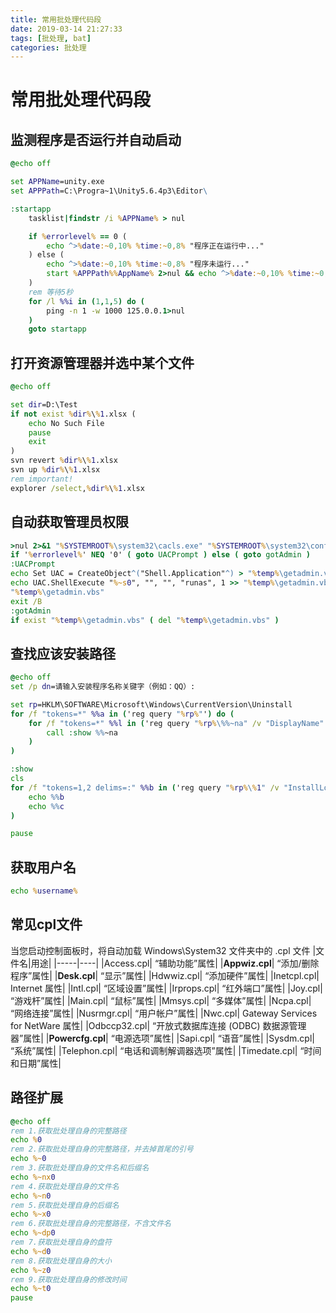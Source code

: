 ```yaml
---
title: 常用批处理代码段
date: 2019-03-14 21:27:33
tags: [批处理, bat]
categories: 批处理
---
```

<!-- toc -->

# 常用批处理代码段
<!--More-->
## 监测程序是否运行并自动启动
```bat
@echo off

set APPName=unity.exe
set APPPath=C:\Progra~1\Unity5.6.4p3\Editor\

:startapp
    tasklist|findstr /i %APPName% > nul

    if %errorlevel% == 0 (
        echo ^>%date:~0,10% %time:~0,8% "程序正在运行中..."
    ) else (
        echo ^>%date:~0,10% %time:~0,8% "程序未运行..."
        start %APPPath%%AppName% 2>nul && echo ^>%date:~0,10% %time:~0,8% "程序启动成功..."
    )
    rem 等待5秒
    for /l %%i in (1,1,5) do (
        ping -n 1 -w 1000 125.0.0.1>nul
    )
    goto startapp
```

## 打开资源管理器并选中某个文件
```bat
@echo off

set dir=D:\Test
if not exist %dir%\%1.xlsx (
	echo No Such File
	pause
	exit
)
svn revert %dir%\%1.xlsx
svn up %dir%\%1.xlsx
rem important!
explorer /select,%dir%\%1.xlsx
```

## 自动获取管理员权限
```bat
>nul 2>&1 "%SYSTEMROOT%\system32\cacls.exe" "%SYSTEMROOT%\system32\config\system"
if '%errorlevel%' NEQ '0' ( goto UACPrompt ) else ( goto gotAdmin )
:UACPrompt
echo Set UAC = CreateObject^("Shell.Application"^) > "%temp%\getadmin.vbs"
echo UAC.ShellExecute "%~s0", "", "", "runas", 1 >> "%temp%\getadmin.vbs"
"%temp%\getadmin.vbs"
exit /B
:gotAdmin
if exist "%temp%\getadmin.vbs" ( del "%temp%\getadmin.vbs" )
```

## 查找应该安装路径
```bat
@echo off
set /p dn=请输入安装程序名称关键字（例如：QQ）:

set rp=HKLM\SOFTWARE\Microsoft\Windows\CurrentVersion\Uninstall
for /f "tokens=*" %%a in ('reg query "%rp%"') do (
 	for /f "tokens=*" %%l in ('reg query "%rp%\%%~na" /v "DisplayName" ^|findstr /i "%dn%"') do (
  		call :show %%~na
 	)
)

:show
cls
for /f "tokens=1,2 delims=:" %%b in ('reg query "%rp%\%1" /v "InstallLocation" ^|findstr /i "InstallLocation"') do (
	echo %%b
	echo %%c
)

pause
```

## 获取用户名
```bat
echo %username%
```

## 常见cpl文件
当您启动控制面板时，将自动加载 Windows\System32 文件夹中的 .cpl 文件
|文件名|用途|
|-----|----|
|Access.cpl|	“辅助功能”属性|
|**Appwiz.cpl**|	“添加/删除程序”属性|
|**Desk.cpl**|	“显示”属性|
|Hdwwiz.cpl|	“添加硬件”属性|
|Inetcpl.cpl|	Internet 属性|
|Intl.cpl|	“区域设置”属性|
|Irprops.cpl|	“红外端口”属性|
|Joy.cpl|	“游戏杆”属性|
|Main.cpl|	“鼠标”属性|
|Mmsys.cpl|	“多媒体”属性|
|Ncpa.cpl|	“网络连接”属性|
|Nusrmgr.cpl|	“用户帐户”属性|
|Nwc.cpl|	Gateway Services for NetWare 属性|
|Odbccp32.cpl|	“开放式数据库连接 (ODBC) 数据源管理器”属性|
|**Powercfg.cpl**|	“电源选项”属性|
|Sapi.cpl|	“语音”属性|
|Sysdm.cpl|	“系统”属性|
|Telephon.cpl|	“电话和调制解调器选项”属性|
|Timedate.cpl|	“时间和日期”属性|

## 路径扩展
```bat
@echo off
rem 1.获取批处理自身的完整路径
echo %0
rem 2.获取批处理自身的完整路径，并去掉首尾的引号
echo %~0
rem 3.获取批处理自身的文件名和后缀名
echo %~nx0
rem 4.获取批处理自身的文件名
echo %~n0
rem 5.获取批处理自身的后缀名
echo %~x0
rem 6.获取批处理自身的完整路径，不含文件名
echo %~dp0
rem 7.获取批处理自身的盘符
echo %~d0
rem 8.获取批处理自身的大小
echo %~z0
rem 9.获取批处理自身的修改时间
echo %~t0
pause
```